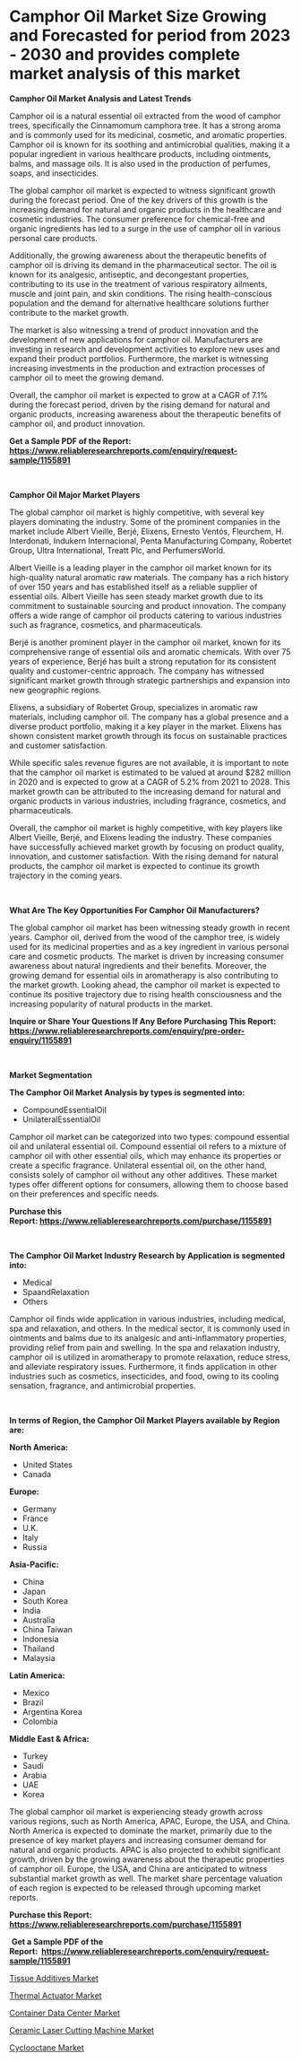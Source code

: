 <p><h1>Camphor Oil Market Size Growing and Forecasted for period from 2023 - 2030 and provides complete market analysis of this market</h1></p><p><strong>Camphor Oil Market Analysis and Latest Trends</strong></p>
<p><p>Camphor oil is a natural essential oil extracted from the wood of camphor trees, specifically the Cinnamomum camphora tree. It has a strong aroma and is commonly used for its medicinal, cosmetic, and aromatic properties. Camphor oil is known for its soothing and antimicrobial qualities, making it a popular ingredient in various healthcare products, including ointments, balms, and massage oils. It is also used in the production of perfumes, soaps, and insecticides.</p><p>The global camphor oil market is expected to witness significant growth during the forecast period. One of the key drivers of this growth is the increasing demand for natural and organic products in the healthcare and cosmetic industries. The consumer preference for chemical-free and organic ingredients has led to a surge in the use of camphor oil in various personal care products.</p><p>Additionally, the growing awareness about the therapeutic benefits of camphor oil is driving its demand in the pharmaceutical sector. The oil is known for its analgesic, antiseptic, and decongestant properties, contributing to its use in the treatment of various respiratory ailments, muscle and joint pain, and skin conditions. The rising health-conscious population and the demand for alternative healthcare solutions further contribute to the market growth.</p><p>The market is also witnessing a trend of product innovation and the development of new applications for camphor oil. Manufacturers are investing in research and development activities to explore new uses and expand their product portfolios. Furthermore, the market is witnessing increasing investments in the production and extraction processes of camphor oil to meet the growing demand.</p><p>Overall, the camphor oil market is expected to grow at a CAGR of 7.1% during the forecast period, driven by the rising demand for natural and organic products, increasing awareness about the therapeutic benefits of camphor oil, and product innovation.</p></p>
<p><strong>Get a Sample PDF of the Report:&nbsp; <a href="https://www.reliableresearchreports.com/enquiry/request-sample/1155891">https://www.reliableresearchreports.com/enquiry/request-sample/1155891</a></strong></p>
<p>&nbsp;</p>
<p><strong>Camphor Oil Major Market Players</strong></p>
<p><p>The global camphor oil market is highly competitive, with several key players dominating the industry. Some of the prominent companies in the market include Albert Vieille, Berjé, Elixens, Ernesto Ventós, Fleurchem, H. Interdonati, Indukern Internacional, Penta Manufacturing Company, Robertet Group, Ultra International, Treatt Plc, and PerfumersWorld.</p><p>Albert Vieille is a leading player in the camphor oil market known for its high-quality natural aromatic raw materials. The company has a rich history of over 150 years and has established itself as a reliable supplier of essential oils. Albert Vieille has seen steady market growth due to its commitment to sustainable sourcing and product innovation. The company offers a wide range of camphor oil products catering to various industries such as fragrance, cosmetics, and pharmaceuticals.</p><p>Berjé is another prominent player in the camphor oil market, known for its comprehensive range of essential oils and aromatic chemicals. With over 75 years of experience, Berjé has built a strong reputation for its consistent quality and customer-centric approach. The company has witnessed significant market growth through strategic partnerships and expansion into new geographic regions.</p><p>Elixens, a subsidiary of Robertet Group, specializes in aromatic raw materials, including camphor oil. The company has a global presence and a diverse product portfolio, making it a key player in the market. Elixens has shown consistent market growth through its focus on sustainable practices and customer satisfaction.</p><p>While specific sales revenue figures are not available, it is important to note that the camphor oil market is estimated to be valued at around $282 million in 2020 and is expected to grow at a CAGR of 5.2% from 2021 to 2028. This market growth can be attributed to the increasing demand for natural and organic products in various industries, including fragrance, cosmetics, and pharmaceuticals.</p><p>Overall, the camphor oil market is highly competitive, with key players like Albert Vieille, Berjé, and Elixens leading the industry. These companies have successfully achieved market growth by focusing on product quality, innovation, and customer satisfaction. With the rising demand for natural products, the camphor oil market is expected to continue its growth trajectory in the coming years.</p></p>
<p>&nbsp;</p>
<p><strong>What Are The Key Opportunities For Camphor Oil Manufacturers?</strong></p>
<p><p>The global camphor oil market has been witnessing steady growth in recent years. Camphor oil, derived from the wood of the camphor tree, is widely used for its medicinal properties and as a key ingredient in various personal care and cosmetic products. The market is driven by increasing consumer awareness about natural ingredients and their benefits. Moreover, the growing demand for essential oils in aromatherapy is also contributing to the market growth. Looking ahead, the camphor oil market is expected to continue its positive trajectory due to rising health consciousness and the increasing popularity of natural products in the market.</p></p>
<p><strong>Inquire or Share Your Questions If Any Before Purchasing This Report: <a href="https://www.reliableresearchreports.com/enquiry/pre-order-enquiry/1155891">https://www.reliableresearchreports.com/enquiry/pre-order-enquiry/1155891</a></strong></p>
<p>&nbsp;</p>
<p><strong>Market Segmentation</strong></p>
<p><strong>The Camphor Oil Market Analysis by types is segmented into:</strong></p>
<p><ul><li>CompoundEssentialOil</li><li>UnilateralEssentialOil</li></ul></p>
<p><p>Camphor oil market can be categorized into two types: compound essential oil and unilateral essential oil. Compound essential oil refers to a mixture of camphor oil with other essential oils, which may enhance its properties or create a specific fragrance. Unilateral essential oil, on the other hand, consists solely of camphor oil without any other additives. These market types offer different options for consumers, allowing them to choose based on their preferences and specific needs.</p></p>
<p><strong>Purchase this Report:&nbsp;<a href="https://www.reliableresearchreports.com/purchase/1155891">https://www.reliableresearchreports.com/purchase/1155891</a></strong></p>
<p>&nbsp;</p>
<p><strong>The Camphor Oil Market Industry Research by Application is segmented into:</strong></p>
<p><ul><li>Medical</li><li>SpaandRelaxation</li><li>Others</li></ul></p>
<p><p>Camphor oil finds wide application in various industries, including medical, spa and relaxation, and others. In the medical sector, it is commonly used in ointments and balms due to its analgesic and anti-inflammatory properties, providing relief from pain and swelling. In the spa and relaxation industry, camphor oil is utilized in aromatherapy to promote relaxation, reduce stress, and alleviate respiratory issues. Furthermore, it finds application in other industries such as cosmetics, insecticides, and food, owing to its cooling sensation, fragrance, and antimicrobial properties.</p></p>
<p>&nbsp;</p>
<p><strong>In terms of Region, the Camphor Oil Market Players available by Region are:</strong></p>
<p>
    <p> <strong> North America: </strong>
        <ul>
            <li>United States</li>
            <li>Canada</li>
        </ul>
        </p> 
    <p> <strong> Europe: </strong>
        <ul>
            <li>Germany</li>
            <li>France</li>
            <li>U.K.</li>
            <li>Italy</li>
            <li>Russia</li>
        </ul>
        </p> 
    <p> <strong> Asia-Pacific: </strong>
        <ul>
            <li>China</li>
            <li>Japan</li>
            <li>South Korea</li>
            <li>India</li>
            <li>Australia</li>
            <li>China Taiwan</li>
            <li>Indonesia</li>
            <li>Thailand</li>
            <li>Malaysia</li>
        </ul>
        </p> 
    <p> <strong> Latin America: </strong>
        <ul>
            <li>Mexico</li>
            <li>Brazil</li>
            <li>Argentina Korea</li>
            <li>Colombia</li>
        </ul>
        </p> 
    <p> <strong> Middle East & Africa: </strong>
        <ul>
            <li>Turkey</li>
            <li>Saudi</li>
            <li>Arabia</li>
            <li>UAE</li>
            <li>Korea</li>
        </ul>
    </p>
    </p>
<p><p>The global camphor oil market is experiencing steady growth across various regions, such as North America, APAC, Europe, the USA, and China. North America is expected to dominate the market, primarily due to the presence of key market players and increasing consumer demand for natural and organic products. APAC is also projected to exhibit significant growth, driven by the growing awareness about the therapeutic properties of camphor oil. Europe, the USA, and China are anticipated to witness substantial market growth as well. The market share percentage valuation of each region is expected to be released through upcoming market reports.</p></p>
<p><strong>Purchase this Report: <a href="https://www.reliableresearchreports.com/purchase/1155891">https://www.reliableresearchreports.com/purchase/1155891</a></strong></p>
<p>&nbsp;<strong>Get a Sample PDF of the Report:&nbsp;&nbsp;<a href="https://www.reliableresearchreports.com/enquiry/request-sample/1155891">https://www.reliableresearchreports.com/enquiry/request-sample/1155891</a></strong></p>
<p><strong></strong></p>
<p><p><a href="https://github.com/kuntayevaz/Market-Research-Report-List-1/blob/main/tissue-additives-market.md">Tissue Additives Market</a></p><p><a href="https://medium.com/@shivay151299/thermal-actuator-market-share-evolution-and-market-growth-trends-2023-2030-97d0a2bb2363">Thermal Actuator Market</a></p><p><a href="https://medium.com/@joelstrosin1928/container-data-center-market-the-key-to-successful-business-strategy-forecast-till-2030-f68348cc2915">Container Data Center Market</a></p><p><a href="https://medium.com/@yashreports27/ceramic-laser-cutting-machine-market-insights-into-market-cagr-market-trends-and-growth-f6725d636262">Ceramic Laser Cutting Machine Market</a></p><p><a href="https://github.com/Krish2023na/Market-Research-Report-List-1/blob/main/cyclooctane-market.md">Cyclooctane Market</a></p></p>